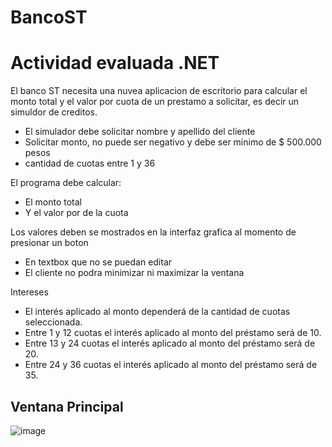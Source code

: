 # BancoST

# Actividad evaluada .NET

El banco ST necesita una nuvea aplicacion de escritorio para calcular el monto total y el valor por cuota de un prestamo a solicitar, es decir un simuldor de creditos.
- El simulador debe solicitar nombre y apellido del cliente
- Solicitar monto, no puede ser negativo y debe ser minimo de $ 500.000 pesos
- cantidad de cuotas entre 1 y 36

El programa debe calcular:
- El monto total
- Y el valor por de la cuota

Los valores deben se mostrados en la interfaz grafica al momento de presionar un boton
- En textbox que no se puedan editar
- El cliente no podra minimizar ni maximizar la ventana
  
Intereses
-	El interés aplicado al monto dependerá de la cantidad de cuotas seleccionada.
-	Entre 1 y 12 cuotas el interés aplicado al monto del préstamo será de 10.
-	Entre 13 y 24 cuotas el interés aplicado al monto del préstamo será de 20.
-	Entre 24 y 36 cuotas el interés aplicado al monto del préstamo será de 35.


## Ventana Principal

![image](https://user-images.githubusercontent.com/61121429/115127157-5ab10100-9fa2-11eb-91be-6d3059537fe4.png)


